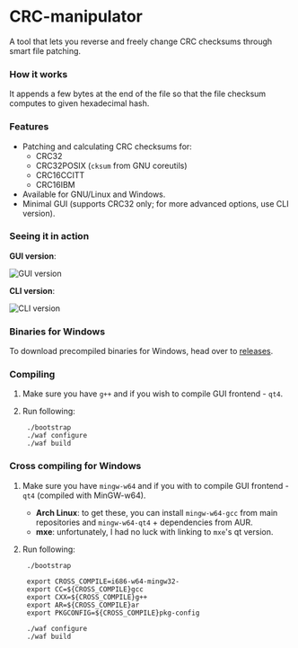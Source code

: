 CRC-manipulator
===============

A tool that lets you reverse and freely change CRC checksums through smart
file patching.

### How it works

It appends a few bytes at the end of the file so that the file checksum
computes to given hexadecimal hash.

### Features

- Patching and calculating CRC checksums for:
  - CRC32
  - CRC32POSIX (`cksum` from GNU coreutils)
  - CRC16CCITT
  - CRC16IBM
- Available for GNU/Linux and Windows.
- Minimal GUI (supports CRC32 only; for more advanced options, use CLI version).

### Seeing it in action

**GUI version**:

![GUI version](http://i.imgur.com/A5LzhBs.png)

**CLI version**:

![CLI version](http://i.imgur.com/VPYLh79.png)

### Binaries for Windows

To download precompiled binaries for Windows, head over to
[releases](https://github.com/rr-/CRC-manipulator/releases).

### Compiling

1. Make sure you have `g++` and if you wish to compile GUI frontend - `qt4`.
2. Run following:

        ./bootstrap
        ./waf configure
        ./waf build

### Cross compiling for Windows

1. Make sure you have `mingw-w64` and if you with to compile GUI frontend -
   `qt4` (compiled with MinGW-w64).
   * **Arch Linux**: to get these, you can install `mingw-w64-gcc` from main
   repositories and `mingw-w64-qt4` + dependencies from AUR.
   * **mxe**: unfortunately, I had no luck with linking to `mxe`'s qt version.
2. Run following:

        ./bootstrap

        export CROSS_COMPILE=i686-w64-mingw32-
        export CC=${CROSS_COMPILE}gcc
        export CXX=${CROSS_COMPILE}g++
        export AR=${CROSS_COMPILE}ar
        export PKGCONFIG=${CROSS_COMPILE}pkg-config

        ./waf configure
        ./waf build
